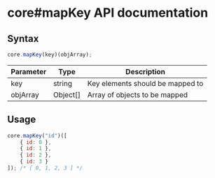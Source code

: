 # core#mapKey API documentation

## Syntax

``` javascript
core.mapKey(key)(objArray);
```

| Parameter | Type | Description |
|--|--|--|
| key | string | Key elements should be mapped to |
| objArray | Object[] | Array of objects to be mapped |

## Usage

``` javascript
core.mapKey("id")([
    { id: 0 },
    { id: 1 },
    { id: 2 },
    { id: 3 }
]); /* [ 0, 1, 2, 3 ] */
```
